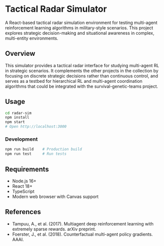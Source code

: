 # Tactical Radar Simulator

A React-based tactical radar simulation environment for testing multi-agent reinforcement learning algorithms in military-style scenarios. This project explores strategic decision-making and situational awareness in complex, multi-entity environments.

## Overview

This simulator provides a tactical radar interface for studying multi-agent RL in strategic scenarios. It complements the other projects in the collection by focusing on discrete strategic decisions rather than continuous control, and serves as a testbed for hierarchical RL and multi-agent coordination algorithms that could be integrated with the survival-genetic-teams project.

## Usage

```bash
cd radar-sim
npm install
npm start
# Open http://localhost:3000
```

### Development
```bash
npm run build    # Production build
npm run test     # Run tests
```

## Requirements

- Node.js 16+
- React 18+
- TypeScript
- Modern web browser with Canvas support

## References

- Tampuu, A., et al. (2017). Multiagent deep reinforcement learning with extremely sparse rewards. arXiv preprint.
- Foerster, J., et al. (2018). Counterfactual multi-agent policy gradients. AAAI.
